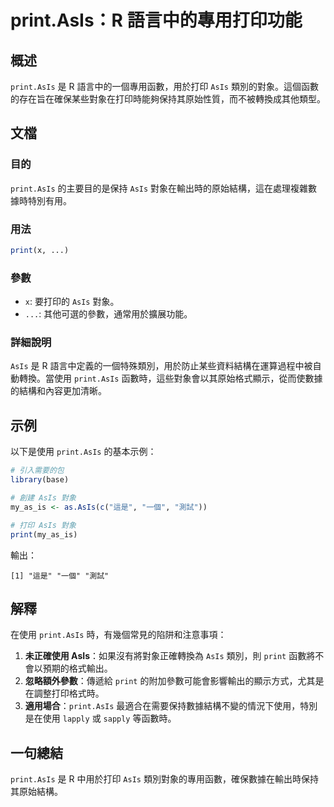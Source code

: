 <!--
Meta Description: # print.AsIs：R 語言中的專用打印功能 ## 概述 `print.AsIs` 是 R 語言中的一個專用函數，用於打印 `AsIs` 類別的對象。這個函數的存在旨在確保某些對象在打印時能夠保持其原始性質，而不被轉換成其他類型。 ## 文檔 ### 目的 `print.AsIs` 的主要目的...
Meta Keywords: asis, print, my_as_is, 語言中的專用打印功能, 語言中的一個專用函數
-->

# print.AsIs：R 語言中的專用打印功能

## 概述
`print.AsIs` 是 R 語言中的一個專用函數，用於打印 `AsIs` 類別的對象。這個函數的存在旨在確保某些對象在打印時能夠保持其原始性質，而不被轉換成其他類型。

## 文檔
### 目的
`print.AsIs` 的主要目的是保持 `AsIs` 對象在輸出時的原始結構，這在處理複雜數據時特別有用。

### 用法
```R
print(x, ...)
```

### 參數
- `x`: 要打印的 `AsIs` 對象。
- `...`: 其他可選的參數，通常用於擴展功能。

### 詳細說明
`AsIs` 是 R 語言中定義的一個特殊類別，用於防止某些資料結構在運算過程中被自動轉換。當使用 `print.AsIs` 函數時，這些對象會以其原始格式顯示，從而使數據的結構和內容更加清晰。

## 示例
以下是使用 `print.AsIs` 的基本示例：

```R
# 引入需要的包
library(base)

# 創建 AsIs 對象
my_as_is <- as.AsIs(c("這是", "一個", "測試"))

# 打印 AsIs 對象
print(my_as_is)
```

輸出：
```
[1] "這是" "一個" "測試"
```

## 解釋
在使用 `print.AsIs` 時，有幾個常見的陷阱和注意事項：

1. **未正確使用 AsIs**：如果沒有將對象正確轉換為 `AsIs` 類別，則 `print` 函數將不會以預期的格式輸出。
2. **忽略額外參數**：傳遞給 `print` 的附加參數可能會影響輸出的顯示方式，尤其是在調整打印格式時。
3. **適用場合**：`print.AsIs` 最適合在需要保持數據結構不變的情況下使用，特別是在使用 `lapply` 或 `sapply` 等函數時。

## 一句總結
`print.AsIs` 是 R 中用於打印 `AsIs` 類別對象的專用函數，確保數據在輸出時保持其原始結構。